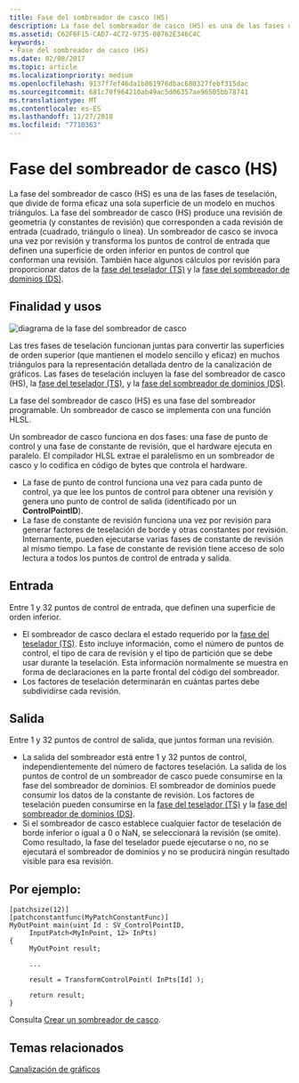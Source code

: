 ```yaml
---
title: Fase del sombreador de casco (HS)
description: La fase del sombreador de casco (HS) es una de las fases de teselación, que divide de forma eficaz una sola superficie de un modelo en muchos triángulos.
ms.assetid: C62F6F15-CAD7-4C72-9735-00762E346C4C
keywords:
- Fase del sombreador de casco (HS)
ms.date: 02/08/2017
ms.topic: article
ms.localizationpriority: medium
ms.openlocfilehash: 9137f7ef46da1b861976dbac680327febf315dac
ms.sourcegitcommit: 681c70f964210ab49ac5d06357ae96505bb78741
ms.translationtype: MT
ms.contentlocale: es-ES
ms.lasthandoff: 11/27/2018
ms.locfileid: "7710363"
---
```

# <a name="hull-shader-hs-stage"></a>Fase del sombreador de casco (HS)


La fase del sombreador de casco (HS) es una de las fases de teselación, que divide de forma eficaz una sola superficie de un modelo en muchos triángulos. La fase del sombreador de casco (HS) produce una revisión de geometría (y constantes de revisión) que corresponden a cada revisión de entrada (cuadrado, triángulo o línea). Un sombreador de casco se invoca una vez por revisión y transforma los puntos de control de entrada que definen una superficie de orden inferior en puntos de control que conforman una revisión. También hace algunos cálculos por revisión para proporcionar datos de la [fase del teselador (TS)](tessellator-stage--ts-.md) y la [fase del sombreador de dominios (DS)](domain-shader-stage--ds-.md).

## <a name="span-idpurposeandusesspanspan-idpurposeandusesspanspan-idpurposeandusesspanpurpose-and-uses"></a><span id="Purpose_and_uses"></span><span id="purpose_and_uses"></span><span id="PURPOSE_AND_USES"></span>Finalidad y usos


![diagrama de la fase del sombreador de casco](images/d3d11-hull-shader.png)

Las tres fases de teselación funcionan juntas para convertir las superficies de orden superior (que mantienen el modelo sencillo y eficaz) en muchos triángulos para la representación detallada dentro de la canalización de gráficos. Las fases de teselación incluyen la fase del sombreador de casco (HS), la [fase del teselador (TS)](tessellator-stage--ts-.md), y la [fase del sombreador de dominios (DS)](domain-shader-stage--ds-.md).

La fase del sombreador de casco (HS) es una fase del sombreador programable. Un sombreador de casco se implementa con una función HLSL.

Un sombreador de casco funciona en dos fases: una fase de punto de control y una fase de constante de revisión, que el hardware ejecuta en paralelo. El compilador HLSL extrae el paralelismo en un sombreador de casco y lo codifica en código de bytes que controla el hardware.

-   La fase de punto de control funciona una vez para cada punto de control, ya que lee los puntos de control para obtener una revisión y genera uno punto de control de salida (identificado por un **ControlPointID**).
-   La fase de constante de revisión funciona una vez por revisión para generar factores de teselación de borde y otras constantes por revisión. Internamente, pueden ejecutarse varias fases de constante de revisión al mismo tiempo. La fase de constante de revisión tiene acceso de solo lectura a todos los puntos de control de entrada y salida.

## <a name="span-idinputspanspan-idinputspanspan-idinputspaninput"></a><span id="Input"></span><span id="input"></span><span id="INPUT"></span>Entrada


Entre 1 y 32 puntos de control de entrada, que definen una superficie de orden inferior.

-   El sombreador de casco declara el estado requerido por la [fase del teselador (TS)](tessellator-stage--ts-.md). Esto incluye información, como el número de puntos de control, el tipo de cara de revisión y el tipo de partición que se debe usar durante la teselación. Esta información normalmente se muestra en forma de declaraciones en la parte frontal del código del sombreador.
-   Los factores de teselación determinarán en cuántas partes debe subdividirse cada revisión.

## <a name="span-idoutputspanspan-idoutputspanspan-idoutputspanoutput"></a><span id="Output"></span><span id="output"></span><span id="OUTPUT"></span>Salida


Entre 1 y 32 puntos de control de salida, que juntos forman una revisión.

-   La salida del sombreador está entre 1 y 32 puntos de control, independientemente del número de factores teselación. La salida de los puntos de control de un sombreador de casco puede consumirse en la fase del sombreador de dominios. El sombreador de dominios puede consumir los datos de la constante de revisión. Los factores de teselación pueden consumirse en la [fase del teselador (TS)](tessellator-stage--ts-.md) y la [fase del sombreador de dominios (DS)](domain-shader-stage--ds-.md).
-   Si el sombreador de casco establece cualquier factor de teselación de borde inferior o igual a 0 o NaN, se seleccionará la revisión (se omite). Como resultado, la fase del teselador puede ejecutarse o no, no se ejecutará el sombreador de dominios y no se producirá ningún resultado visible para esa revisión.

## <a name="span-idexamplespanspan-idexamplespanspan-idexamplespanexample"></a><span id="Example"></span><span id="example"></span><span id="EXAMPLE"></span>Por ejemplo:


```
[patchsize(12)]
[patchconstantfunc(MyPatchConstantFunc)]
MyOutPoint main(uint Id : SV_ControlPointID,
     InputPatch<MyInPoint, 12> InPts)
{
     MyOutPoint result;
     
     ...
     
     result = TransformControlPoint( InPts[Id] );

     return result;
}
```

Consulta [Crear un sombreador de casco](https://msdn.microsoft.com/library/windows/desktop/ff476338).

## <a name="span-idrelated-topicsspanrelated-topics"></a><span id="related-topics"></span>Temas relacionados


[Canalización de gráficos](graphics-pipeline.md)

 

 




